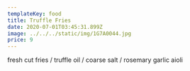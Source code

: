 ```yaml
---
templateKey: food
title: Truffle Fries
date: 2020-07-01T03:45:31.899Z
image: ../../../static/img/1G7A0044.jpg
price: 9
---
```

fresh cut fries / truffle oil / coarse salt / rosemary garlic aioli
